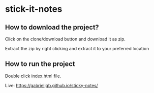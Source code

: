 # stick-it-notes

## How to download the project?

Click on the clone/download button and download it as zip.

Extract the zip by right clicking and extract it to your preferred location

## How to run the project

Double click index.html file.

Live: https://gabrieljgb.github.io/sticky-notes/
